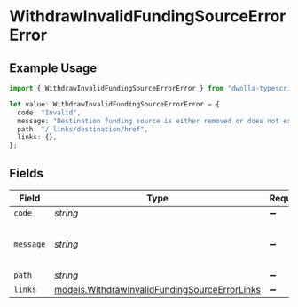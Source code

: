 # WithdrawInvalidFundingSourceErrorError

## Example Usage

```typescript
import { WithdrawInvalidFundingSourceErrorError } from "dwolla-typescript/models";

let value: WithdrawInvalidFundingSourceErrorError = {
  code: "Invalid",
  message: "Destination funding source is either removed or does not exist.",
  path: "/_links/destination/href",
  links: {},
};
```

## Fields

| Field                                                                                                | Type                                                                                                 | Required                                                                                             | Description                                                                                          | Example                                                                                              |
| ---------------------------------------------------------------------------------------------------- | ---------------------------------------------------------------------------------------------------- | ---------------------------------------------------------------------------------------------------- | ---------------------------------------------------------------------------------------------------- | ---------------------------------------------------------------------------------------------------- |
| `code`                                                                                               | *string*                                                                                             | :heavy_minus_sign:                                                                                   | N/A                                                                                                  | Invalid                                                                                              |
| `message`                                                                                            | *string*                                                                                             | :heavy_minus_sign:                                                                                   | N/A                                                                                                  | Destination funding source is either removed or does not exist.                                      |
| `path`                                                                                               | *string*                                                                                             | :heavy_minus_sign:                                                                                   | N/A                                                                                                  | /_links/destination/href                                                                             |
| `links`                                                                                              | [models.WithdrawInvalidFundingSourceErrorLinks](../models/withdrawinvalidfundingsourceerrorlinks.md) | :heavy_minus_sign:                                                                                   | N/A                                                                                                  | {}                                                                                                   |